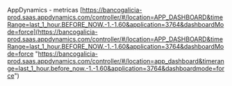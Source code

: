 AppDynamics - metricas
	[https://bancogalicia-prod.saas.appdynamics.com/controller/#/location=APP_DASHBOARD&timeRange=last_1_hour.BEFORE_NOW.-1.-1.60&application=3764&dashboardMode=force](https://bancogalicia-prod.saas.appdynamics.com/controller/#/location=APP_DASHBOARD&timeRange=last_1_hour.BEFORE_NOW.-1.-1.60&application=3764&dashboardMode=force "https://bancogalicia-prod.saas.appdynamics.com/controller/#/location=app_dashboard&timerange=last_1_hour.before_now.-1.-1.60&application=3764&dashboardmode=force")

